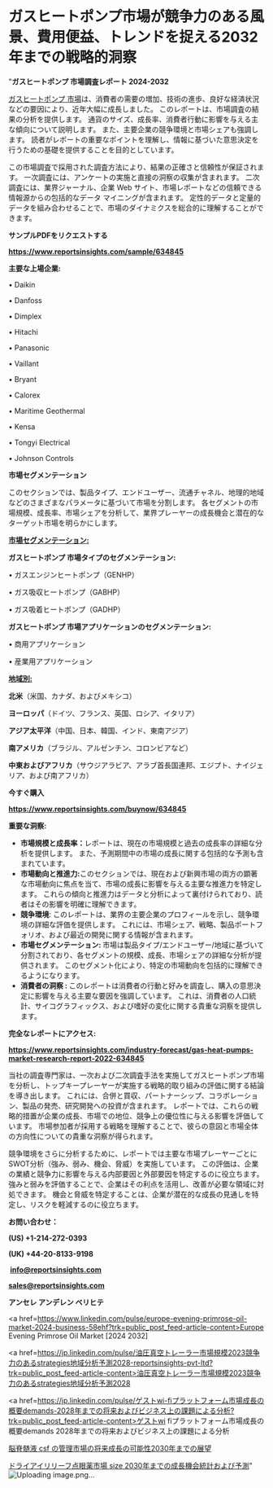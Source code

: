 # ガスヒートポンプ市場が競争力のある風景、費用便益、トレンドを捉える2032年までの戦略的洞察

"<strong>ガスヒートポンプ 市場調査レポート 2024-2032</strong>

<a href=https://www.reportsinsights.com/sample/634845>ガスヒートポンプ 市場</a>は、消費者の需要の増加、技術の進歩、良好な経済状況などの要因により、近年大幅に成長しました。 このレポートは、市場調査の結果の分析を提供します。 通貨のサイズ、成長率、消費者行動に影響を与える主な傾向について説明します。 また、主要企業の競争環境と市場シェアも強調します。 読者がレポートの重要なポイントを理解し、情報に基づいた意思決定を行うための基礎を提供することを目的としています。

この市場調査で採用された調査方法により、結果の正確さと信頼性が保証されます。 一次調査には、アンケートの実施と直接の洞察の収集が含まれます。 二次調査には、業界ジャーナル、企業 Web サイト、市場レポートなどの信頼できる情報源からの包括的なデータ マイニングが含まれます。 定性的データと定量的データを組み合わせることで、市場のダイナミクスを総合的に理解することができます。

<strong><b>サンプルPDFをリクエストする</b></strong>

<a href=https://www.reportsinsights.com/sample/634845><strong><u>https://www.reportsinsights.com/sample/634845</u></strong></a>

<strong>主要な上場企業:</strong>

• Daikin

• Danfoss

• Dimplex

• Hitachi

• Panasonic

• Vaillant

• Bryant

• Calorex

• Maritime Geothermal

• Kensa

• Tongyi Electrical

• Johnson Controls

<strong>市場セグメンテーション</strong>

このセクションでは、製品タイプ、エンドユーザー、流通チャネル、地理的地域などのさまざまなパラメータに基づいて市場を分割します。 各セグメントの市場規模、成長率、市場シェアを分析して、業界プレーヤーの成長機会と潜在的なターゲット市場を明らかにします。

<strong><u>市場セグメンテーション</u></strong><strong><u>:</u></strong>

<strong>ガスヒートポンプ 市場タイプのセグメンテーション:</strong>

• ガスエンジンヒートポンプ（GENHP）

• ガス吸収ヒートポンプ（GABHP）

• ガス吸着ヒートポンプ（GADHP）

<strong>ガスヒートポンプ 市場アプリケーションのセグメンテーション:</strong>

• 商用アプリケーション

• 産業用アプリケーション

<strong><u>地域別</u></strong><strong><u>:</u></strong>

<strong>北米</strong>（米国、カナダ、およびメキシコ）

<strong>ヨーロッパ</strong>（ドイツ、フランス、英国、ロシア、イタリア）

<strong>アジア太平洋</strong>（中国、日本、韓国、インド、東南アジア）

<strong>南アメリカ</strong>（ブラジル、アルゼンチン、コロンビアなど）

<strong>中東およびアフリカ</strong>（サウジアラビア、アラブ首長国連邦、エジプト、ナイジェリア、および南アフリカ）

<strong>今すぐ購入</strong>

<a href=https://www.reportsinsights.com/buynow/634845><strong><u>https://www.reportsinsights.com/buynow/634845</u></strong></a>

<strong>重要な洞察:</strong>
<ul>
  <li><strong>市場規模と成長率：</strong>レポートは、現在の市場規模と過去の成長率の詳細な分析を提供します。 また、予測期間中の市場の成長に関する包括的な予測も含まれています。</li>
  <li><strong>市場動向と推進力:</strong>このセクションでは、現在および新興市場の両方の顕著な市場動向に焦点を当て、市場の成長に影響を与える主要な推進力を特定します。 これらの傾向と推進力はデータと分析によって裏付けられており、読者はその影響を明確に理解できます。</li>
  <li><strong>競争環境</strong>: このレポートは、業界の主要企業のプロフィールを示し、競争環境の詳細な評価を提供します。 これには、市場シェア、戦略、製品ポートフォリオ、および最近の開発に関する情報が含まれます。</li>
  <li><strong>市場セグメンテーション: </strong>市場は製品タイプ/エンドユーザー/地域に基づいて分割されており、各セグメントの規模、成長、市場シェアの詳細な分析が提供されます。 このセグメント化により、特定の市場動向を包括的に理解できるようになります。</li>
  <li><strong>消費者の洞察 : </strong>このレポートは消費者の行動と好みを調査し、購入の意思決定に影響を与える主要な要因を強調しています。 これは、消費者の人口統計、サイコグラフィックス、および嗜好の変化に関する貴重な洞察を提供します。</li>
</ul>
<strong>完全なレポートにアクセス:</strong>

<a href=https://www.reportsinsights.com/industry-forecast/gas-heat-pumps-market-research-report-2022-634845><strong><u><b>https://www.reportsinsights.com/industry-forecast/gas-heat-pumps-market-research-report-2022-634845</b></u></strong></a>

当社の調査専門家は、一次および二次調査手法を実施してガスヒートポンプ市場を分析し、トップキープレーヤーが実施する戦略的取り組みの評価に関する結論を導き出します。 これには、合併と買収、パートナーシップ、コラボレーション、製品の発売、研究開発への投資が含まれます。 レポートでは、これらの戦略的措置が企業の成長、市場での地位、競争上の優位性に与える影響を評価しています。 市場参加者が採用する戦略を理解することで、彼らの意図と市場全体の方向性についての貴重な洞察が得られます。

競争環境をさらに分析するために、レポートでは主要な市場プレーヤーごとにSWOT分析（強み、弱み、機会、脅威）を実施しています。 この評価は、企業の業績と競争力に影響を与える内部要因と外部要因を特定するのに役立ちます。 強みと弱みを評価することで、企業はその利点を活用し、改善が必要な領域に対処できます。 機会と脅威を特定することは、企業が潜在的な成長の見通しを特定し、リスクを軽減するのに役立ちます。

<strong>お問い合わせ：</strong>

<strong>(US) +1-214-272-0393</strong>

<strong>(UK) +44-20-8133-9198</strong>

<strong> </strong><a href=info@reportsinsights.com><strong><u>info@reportsinsights.com</u></strong></a>

<a href=sales@reportsinsights.com><strong><u>sales@reportsinsights.com</u></strong></a>

<strong>アンセレ アンデレン ベリヒテ</strong>

<a href=https://www.linkedin.com/pulse/europe-evening-primrose-oil-market-2024-business-58ehf?trk=public_post_feed-article-content>Europe Evening Primrose Oil Market [2024 2032]</a>

<a href=https://jp.linkedin.com/pulse/油圧真空トレーラー市場規模2023競争力のあるstrategies地域分析予測2028-reportsinsights-pvt-ltd?trk=public_post_feed-article-content>油圧真空トレーラー市場規模2023競争力のあるstrategies地域分析予測2028</a>

<a href=https://jp.linkedin.com/pulse/ゲストwi-fiプラットフォーム市場成長の概要demands-2028年までの将来およびビジネス上の課題による分析?trk=public_post_feed-article-content>ゲストwi fiプラットフォーム市場成長の概要demands 2028年までの将来およびビジネス上の課題による分析</a>

<a href=https://www.linkedin.com/pulse/脳脊髄液-csf-の管理市場の将来成長の可能性2030年までの展望-healthscope-news-245/>脳脊髄液 csf の管理市場の将来成長の可能性2030年までの展望</a>

<a href=https://www.linkedin.com/pulse/ドライアイリリーフ点眼薬市場-size-2030年までの成長機会統計および予測-infopulse-daily-360-19ene/>ドライアイリリーフ点眼薬市場 size 2030年までの成長機会統計および予測</a>"
![Uploading image.png…]()
